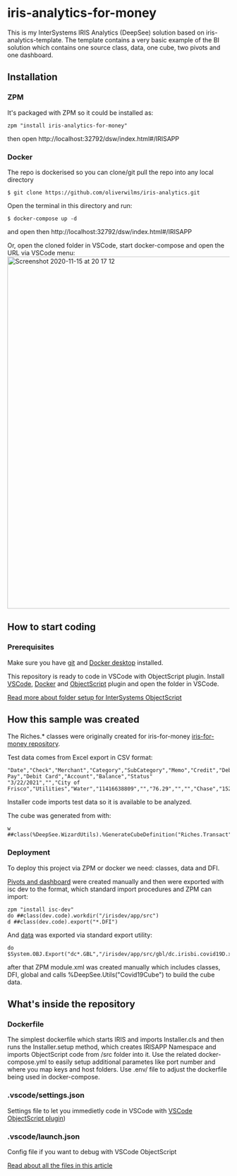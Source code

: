 # iris-analytics-for-money
This is my InterSystems IRIS Analytics (DeepSee) solution based on iris-analytics-template. The template contains a very basic example of the BI solution which contains one source class, data, one cube, two pivots and one dashboard.

## Installation 

### ZPM
It's packaged with ZPM so it could be installed as:
```
zpm "install iris-analytics-for-money"
```
then open http://localhost:32792/dsw/index.html#/IRISAPP

### Docker
The repo is dockerised so you can clone/git pull the repo into any local directory

```
$ git clone https://github.com/oliverwilms/iris-analytics.git
```

Open the terminal in this directory and run:

```
$ docker-compose up -d
```
and open then http://localhost:32792/dsw/index.html#/IRISAPP

Or, open the cloned folder in VSCode, start docker-compose and open the URL via VSCode menu:
<img width="799" alt="Screenshot 2020-11-15 at 20 17 12" src="https://user-images.githubusercontent.com/2781759/99191744-ba02af00-277f-11eb-8568-e43aa9a0029c.png">


## How to start coding
### Prerequisites
Make sure you have [git](https://git-scm.com/book/en/v2/Getting-Started-Installing-Git) and [Docker desktop](https://www.docker.com/products/docker-desktop) installed.

This repository is ready to code in VSCode with ObjectScript plugin.
Install [VSCode](https://code.visualstudio.com/), [Docker](https://marketplace.visualstudio.com/items?itemName=ms-azuretools.vscode-docker) and [ObjectScript](https://marketplace.visualstudio.com/items?itemName=daimor.vscode-objectscript) plugin and open the folder in VSCode.

[Read more about folder setup for InterSystems ObjectScript](https://community.intersystems.com/post/simplified-objectscript-source-folder-structure-package-manager)

## How this sample was created

The Riches.* classes were originally created for iris-for-money [iris-for-money repository](https://github.com/oliverwilms/iris-for-money.git).

Test data comes from Excel export in CSV format:
```
"Date","Check","Merchant","Category","SubCategory","Memo","Credit","Debit","Bill Pay","Debit Card","Account","Balance","Status"
"3/22/2021","","City of Frisco","Utilities","Water","11416638809","","76.29","","","Chase","1526.71","Reconciled"
```

Installer code imports test data so it is available to be analyzed.

The cube was generated from with:
```
w ##class(%DeepSee.WizardUtils).%GenerateCubeDefinition("Riches.Transact","Riches","Riches.BI.Cube",1)
```

### Deployment
To deploy this project via ZPM or docker we need: classes, data and DFI.


[Pivots and dashboard](https://github.com/intersystems-community/iris-analytics-template/blob/438c93f67e9a6f55d6a5598b8d3f4b9ca0fc8634/src/dfi/Covid19/)  were created manually and then were exported with isc dev to the format, which standard import procedures and ZPM can import:
```
zpm "install isc-dev"
do ##class(dev.code).workdir("/irisdev/app/src")
d ##class(dev.code).export("*.DFI")
```
And [data](https://github.com/intersystems-community/iris-analytics-template/blob/438c93f67e9a6f55d6a5598b8d3f4b9ca0fc8634/src/gbl/dc.irisbi.covid19D.xml) was exported via standard export utility:
```
do $System.OBJ.Export("dc*.GBL","/irisdev/app/src/gbl/dc.irisbi.covid19D.xml",,.errors)
```

after that ZPM module.xml was created manually which includes classes, DFI, global and calls %DeepSee.Utils("Covid19Cube") to build the cube data.



## What's inside the repository

### Dockerfile

The simplest dockerfile which starts IRIS and imports Installer.cls and then runs the Installer.setup method, which creates IRISAPP Namespace and imports ObjectScript code from /src folder into it.
Use the related docker-compose.yml to easily setup additional parametes like port number and where you map keys and host folders.
Use .env/ file to adjust the dockerfile being used in docker-compose.


### .vscode/settings.json

Settings file to let you immedietly code in VSCode with [VSCode ObjectScript plugin](https://marketplace.visualstudio.com/items?itemName=daimor.vscode-objectscript))

### .vscode/launch.json
Config file if you want to debug with VSCode ObjectScript

[Read about all the files in this article](https://community.intersystems.com/post/dockerfile-and-friends-or-how-run-and-collaborate-objectscript-projects-intersystems-iris)
